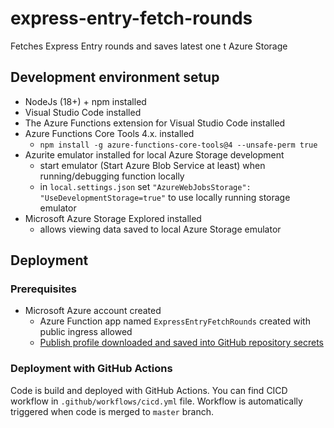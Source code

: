# express-entry-fetch-rounds

Fetches Express Entry rounds and saves latest one t Azure Storage

## Development environment setup

* NodeJs (18+) + npm installed
* Visual Studio Code installed
* The Azure Functions extension for Visual Studio Code installed
* Azure Functions Core Tools 4.x. installed
    * `npm install -g azure-functions-core-tools@4 --unsafe-perm true`
* Azurite emulator installed for local Azure Storage development
    * start emulator (Start Azure Blob Service at least) when running/debugging function locally
    * in `local.settings.json` set `"AzureWebJobsStorage": "UseDevelopmentStorage=true"` to use locally running storage emulator
* Microsoft Azure Storage Explored installed
    * allows viewing data saved to local Azure Storage emulator

## Deployment

### Prerequisites

* Microsoft Azure account created
    * Azure Function app named `ExpressEntryFetchRounds` created with public ingress allowed
    * [Publish profile downloaded and saved into GitHub repository secrets](https://learn.microsoft.com/en-us/azure/azure-functions/functions-how-to-github-actions?tabs=javascript#download-your-publish-profile)

### Deployment with GitHub Actions

Code is build and deployed with GitHub Actions. You can find CICD workflow in `.github/workflows/cicd.yml` file. Workflow is automatically triggered when code is merged to `master` branch.